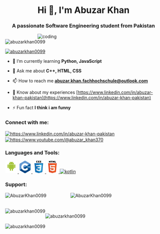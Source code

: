   
<h1 align="center">Hi 👋, I'm Abuzar Khan</h1>
<h3 align="center">A passionate Software Engineering student from Pakistan</h3>

<img align="right" alt="coding" width="400" src="https://media.giphy.com/media/qgQUggAC3Pfv687qPC/giphy.gif">


<p align="left"> <img src="https://komarev.com/ghpvc/?username=abuzarkhan0099&label=Profile%20views&color=0e75b6&style=flat" alt="abuzarkhan0099" /> </p>

<p align="left"> <a href="https://github.com/ryo-ma/github-profile-trophy"><img src="https://github-profile-trophy.vercel.app/?username=abuzarkhan0099" alt="abuzarkhan0099" /></a> </p>

- 🌱 I’m currently learning **Python, JavaScript**

- 💬 Ask me about **C++, HTML, CSS**

- 📫 How to reach me **abuzar.khan.fachhochschule@outlook.com**

- 📄 Know about my experiences [https://www.linkedin.com/in/abuzar-khan-pakistan](https://www.linkedin.com/in/abuzar-khan-pakistan)

- ⚡ Fun fact **I think i am funny**

<h3 align="left">Connect with me:</h3>
<p align="left">
<a href="https://linkedin.com/in/https://www.linkedin.com/in/abuzar-khan-pakistan" target="blank"><img align="center" src="https://raw.githubusercontent.com/rahuldkjain/github-profile-readme-generator/master/src/images/icons/Social/linked-in-alt.svg" alt="https://www.linkedin.com/in/abuzar-khan-pakistan" height="30" width="40" /></a>
<a href="https://www.youtube.com/c/https://www.youtube.com/@abuzar_khan370" target="blank"><img align="center" src="https://raw.githubusercontent.com/rahuldkjain/github-profile-readme-generator/master/src/images/icons/Social/youtube.svg" alt="https://www.youtube.com/@abuzar_khan370" height="30" width="40" /></a>
</p>

<h3 align="left">Languages and Tools:</h3>
<p align="left"> <a href="https://developer.android.com" target="_blank" rel="noreferrer"> <img src="https://raw.githubusercontent.com/devicons/devicon/master/icons/android/android-original-wordmark.svg" alt="android" width="40" height="40"/> </a> <a href="https://www.w3schools.com/cpp/" target="_blank" rel="noreferrer"> <img src="https://raw.githubusercontent.com/devicons/devicon/master/icons/cplusplus/cplusplus-original.svg" alt="cplusplus" width="40" height="40"/> </a> <a href="https://www.w3schools.com/css/" target="_blank" rel="noreferrer"> <img src="https://raw.githubusercontent.com/devicons/devicon/master/icons/css3/css3-original-wordmark.svg" alt="css3" width="40" height="40"/> </a> <a href="https://www.w3.org/html/" target="_blank" rel="noreferrer"> <img src="https://raw.githubusercontent.com/devicons/devicon/master/icons/html5/html5-original-wordmark.svg" alt="html5" width="40" height="40"/> </a> <a href="https://kotlinlang.org" target="_blank" rel="noreferrer"> <img src="https://www.vectorlogo.zone/logos/kotlinlang/kotlinlang-icon.svg" alt="kotlin" width="40" height="40"/> </a> </p>

<h3 align="left">Support:</h3>
<p><a href="https://www.buymeacoffee.com/AbuzarKhan0099"> <img align="left" src="https://cdn.buymeacoffee.com/buttons/v2/default-yellow.png" height="50" width="210" alt="AbuzarKhan0099" /></a><a href="https://ko-fi.com/AbuzarKhan0099"> <img align="left" src="https://cdn.ko-fi.com/cdn/kofi3.png?v=3" height="50" width="210" alt="AbuzarKhan0099" /></a></p><br><br>

<p><img align="left" src="https://github-readme-stats.vercel.app/api/top-langs?username=abuzarkhan0099&show_icons=true&locale=en&layout=compact" alt="abuzarkhan0099" /></p>

<p>&nbsp;<img align="center" src="https://github-readme-stats.vercel.app/api?username=abuzarkhan0099&show_icons=true&locale=en" alt="abuzarkhan0099" /></p>

<p><img align="center" src="https://github-readme-streak-stats.herokuapp.com/?user=abuzarkhan0099&" alt="abuzarkhan0099" /></p>
  
